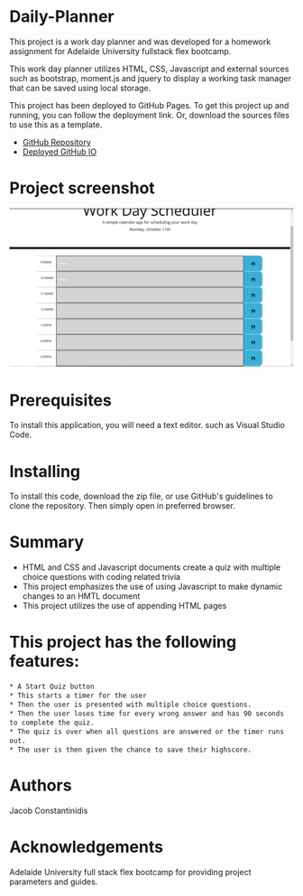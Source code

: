 # Daily-Planner

This project is a work day planner and was developed for a homework assignment for Adelaide University fullstack flex bootcamp.

This work day planner utilizes HTML, CSS, Javascript and external sources such as bootstrap, moment.js and jquery to display a working task manager that can be saved using local storage.

This project has been deployed to GitHub Pages. To get this project up and running, you can follow the deployment link. Or, download the sources files to use this as a template.

* [GitHub Repository](https://github.com/JCONSTANT112/Daily-Planner)
* [Deployed GitHub IO](https://jconstant112.github.io/Coding-Assessment-Quiz/)

# Project screenshot
!["exampleimg1"](./assets/images/Screenshot.png)

# Prerequisites

To install this application, you will need a text editor. such as Visual Studio Code. 

# Installing

To install this code, download the zip file, or use GitHub's guidelines to clone the repository. Then simply open in preferred browser.


# Summary
* HTML and CSS and Javascript documents create a quiz with multiple choice questions with coding related trivia
* This project emphasizes the use of using Javascript to make dynamic changes to an HMTL document
* This project utilizes the use of appending HTML pages

# This project has the following features: 
    * A Start Quiz button 
    * This starts a timer for the user
    * Then the user is presented with multiple choice questions.
    * Then the user loses time for every wrong answer and has 90 seconds to complete the quiz.
    * The quiz is over when all questions are answered or the timer runs out.
    * The user is then given the chance to save their highscore.

# Authors
 Jacob Constantinidis 


# Acknowledgements
Adelaide University full stack flex bootcamp for providing project parameters and guides.
